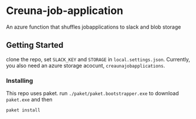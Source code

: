 # Creuna-job-application
An azure function that shuffles jobapplications to slack and blob storage

## Getting Started

clone the repo, set `SLACK_KEY` and `STORAGE` in `local.settings.json`.
Currently, you also need an azure storage acocunt, `creaunajobapplications`.

### Installing
This repo uses paket. run `./paket/paket.bootstrapper.exe` to download `paket.exe` and then

```sh
paket install 
```